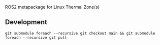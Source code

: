 ROS2 metapackage for Linux Thermal Zone(s)

## Development
```
git submodule foreach --recursive git checkout main && git submodule foreach --recursive git pull
```
